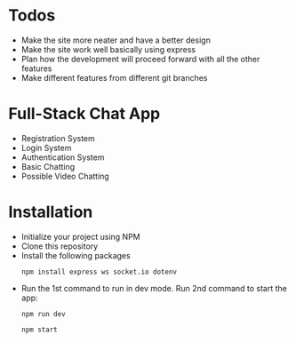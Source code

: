 # Todos
- Make the site more neater and have a better design
- Make the site work well basically using express
- Plan how the development will proceed forward with all the other features
- Make different features from different git branches

# Full-Stack Chat App
- Registration System
- Login System
- Authentication System
- Basic Chatting
- Possible Video Chatting

# Installation
- Initialize your project using NPM
- Clone this repository
- Install the following packages
   ```
   npm install express ws socket.io dotenv
   ```
- Run the 1st command to run in dev mode. Run 2nd command to start the app:
   ```
   npm run dev
   ```
   ```
   npm start
   ```